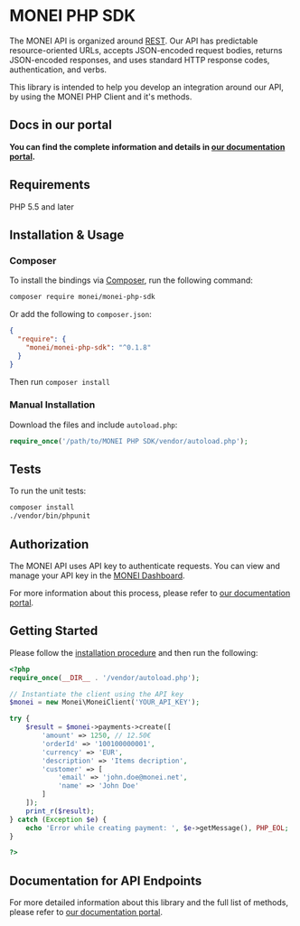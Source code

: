 # MONEI PHP SDK

The MONEI API is organized around [REST](https://en.wikipedia.org/wiki/Representational_State_Transfer). Our API has predictable resource-oriented URLs, accepts JSON-encoded request bodies, returns JSON-encoded responses, and uses standard HTTP response codes, authentication, and verbs.

This library is intended to help you develop an integration around our API, by using the MONEI PHP Client and it's methods.

## Docs in our portal

**You can find the complete information and details in [our documentation portal](https://docs.monei.net/api/).**

## Requirements

PHP 5.5 and later

## Installation & Usage

### Composer

To install the bindings via [Composer](http://getcomposer.org/), run the following command:

```bash
composer require monei/monei-php-sdk
```

Or add the following to `composer.json`:

```json
{
  "require": {
    "monei/monei-php-sdk": "^0.1.8"
  }
}
```

Then run `composer install`

### Manual Installation

Download the files and include `autoload.php`:

```php
require_once('/path/to/MONEI PHP SDK/vendor/autoload.php');
```

## Tests

To run the unit tests:

```bash
composer install
./vendor/bin/phpunit
```


## Authorization

The MONEI API uses API key to authenticate requests. You can view and manage your API key in the [MONEI Dashboard](https://dashboard.monei.net/settings/api).

For more information about this process, please refer to [our documentation portal](https://docs.monei.net/api/#section/Authentication).



## Getting Started

Please follow the [installation procedure](#installation--usage) and then run the following:

```php
<?php
require_once(__DIR__ . '/vendor/autoload.php');

// Instantiate the client using the API key
$monei = new Monei\MoneiClient('YOUR_API_KEY');

try {
    $result = $monei->payments->create([
        'amount' => 1250, // 12.50€
        'orderId' => '100100000001',
        'currency' => 'EUR',
        'description' => 'Items decription',
        'customer' => [
            'email' => 'john.doe@monei.net',
            'name' => 'John Doe'
        ]
    ]);
    print_r($result);
} catch (Exception $e) {
    echo 'Error while creating payment: ', $e->getMessage(), PHP_EOL;
}

?>
```

## Documentation for API Endpoints

For more detailed information about this library and the full list of methods, please refer to [our documentation portal](https://docs.monei.net/api/).
